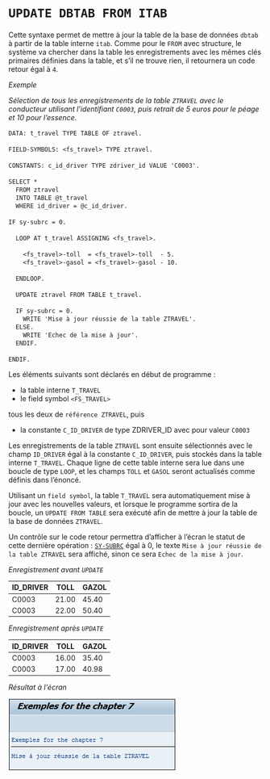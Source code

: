 # **`UPDATE DBTAB FROM ITAB`**

Cette syntaxe permet de mettre à jour la table de la base de données `dbtab` à partir de la table interne `itab`. Comme pour le `FROM` avec structure, le système va chercher dans la table les enregistrements avec les mêmes clés primaires définies dans la table, et s’il ne trouve rien, il retournera un code retour égal à `4`.

_Exemple_

_Sélection de tous les enregistrements de la table `ZTRAVEL` avec le conducteur utilisant l’identifiant `C0003`, puis retrait de 5 euros pour le péage et 10 pour l’essence._

```JS
DATA: t_travel TYPE TABLE OF ztravel.

FIELD-SYMBOLS: <fs_travel> TYPE ztravel.

CONSTANTS: c_id_driver TYPE zdriver_id VALUE 'C0003'.

SELECT *
  FROM ztravel
  INTO TABLE @t_travel
  WHERE id_driver = @c_id_driver.

IF sy-subrc = 0.

  LOOP AT t_travel ASSIGNING <fs_travel>.

    <fs_travel>-toll  = <fs_travel>-toll  - 5.
    <fs_travel>-gasol = <fs_travel>-gasol - 10.

  ENDLOOP.

  UPDATE ztravel FROM TABLE t_travel.

  IF sy-subrc = 0.
    WRITE 'Mise à jour réussie de la table ZTRAVEL'.
  ELSE.
    WRITE 'Echec de la mise à jour'.
  ENDIF.

ENDIF.
```

Les éléments suivants sont déclarés en début de programme :

- la table interne `T_TRAVEL`
- le field symbol `<FS_TRAVEL>`

tous les deux de `référence ZTRAVEL`, puis

- la constante `C_ID_DRIVER` de type ZDRIVER_ID avec pour valeur `C0003`

Les enregistrements de la table `ZTRAVEL` sont ensuite sélectionnés avec le champ `ID_DRIVER` égal à la constante `C_ID_DRIVER`, puis stockés dans la table interne `T_TRAVEL`. Chaque ligne de cette table interne sera lue dans une boucle de type `LOOP`, et les champs `TOLL` et `GASOL` seront actualisés comme définis dans l’énoncé.

Utilisant un `field symbol`, la table `T_TRAVEL` sera automatiquement mise à jour avec les nouvelles valeurs, et lorsque le programme sortira de la boucle, un `UPDATE FROM TABLE` sera exécuté afin de mettre à jour la table de la base de données `ZTRAVEL`.

Un contrôle sur le code retour permettra d’afficher à l’écran le statut de cette dernière opération : [`SY-SUBRC`](../../99_Help/02_SY-SYSTEM.md) égal à 0, le texte `Mise à jour réussie de la table ZTRAVEL` sera affiché, sinon ce sera `Echec de la mise à jour`.

_Enregistrement avant `UPDATE`_

| **ID_DRIVER** | **TOLL** | **GAZOL** |
| ------------- | -------- | --------- |
| C0003         | 21.00    | 45.40     |
| C0003         | 22.00    | 50.40     |

_Enregistrement après `UPDATE`_

| **ID_DRIVER** | **TOLL** | **GAZOL** |
| ------------- | -------- | --------- |
| C0003         | 16.00    | 35.40     |
| C0003         | 17.00    | 40.98     |

_Résultat à l'écran_

![](../../00_Ressources/10_04_01.png)
